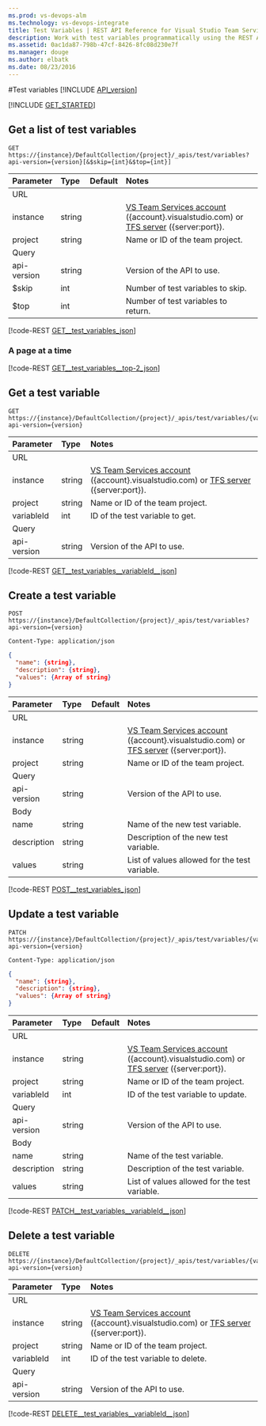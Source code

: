 ```yaml
---
ms.prod: vs-devops-alm
ms.technology: vs-devops-integrate
title: Test Variables | REST API Reference for Visual Studio Team Services and Team Foundation Server
description: Work with test variables programmatically using the REST APIs for Visual Studio Team Services and Team Foundation Server.
ms.assetid: 0ac1da87-798b-47cf-8426-8fc08d230e7f
ms.manager: douge
ms.author: elbatk
ms.date: 08/23/2016
---
```


#Test variables
[!INCLUDE [API_version](../_data/version3-preview.md)]

[!INCLUDE [GET_STARTED](../_data/get-started.md)]

## Get a list of test variables

```no-highlight
GET https://{instance}/DefaultCollection/{project}/_apis/test/variables?api-version={version}[&$skip={int}&$top={int}]
```

| Parameter          | Type    | Default | Notes
|:-------------------|:--------|:--------|:---------------------
| URL
| instance           | string  |         | [VS Team Services account](/integrate/get-started/rest/basics.md#vs-team-services) ({account}.visualstudio.com) or [TFS server](/integrate/get-started/rest/basics.md#tfs) ({server:port}).
| project            | string  |         | Name or ID of the team project.
| Query
| api-version        | string  |         | Version of the API to use.
| $skip				 | int     |         | Number of test variables to skip.
| $top               | int     |         | Number of test variables to return.

[!code-REST [GET__test_variables_json](./_data/variables/GET__test_variables.json)]

### A page at a time

[!code-REST [GET__test_variables__top-2_json](./_data/variables/GET__test_variables__top-2.json)]

## Get a test variable

```no-highlight
GET https://{instance}/DefaultCollection/{project}/_apis/test/variables/{variableId}?api-version={version}
```

| Parameter          | Type    | Notes
|:-------------------|:--------|:---------------------
| URL
| instance           | string  | [VS Team Services account](/integrate/get-started/rest/basics.md#vs-team-services) ({account}.visualstudio.com) or [TFS server](/integrate/get-started/rest/basics.md#tfs) ({server:port}).
| project            | string  | Name or ID of the team project.
| variableId               | int     | ID of the test variable to get.
| Query
| api-version        | string  | Version of the API to use.

[!code-REST [GET__test_variables__variableId__json](./_data/variables/GET__test_variables__variableId_.json)]

## Create a test variable

```no-highlight
POST https://{instance}/DefaultCollection/{project}/_apis/test/variables?api-version={version}
```
```http
Content-Type: application/json
```
```json
{
  "name": {string},
  "description": {string},
  "values": {Array of string}
}
```

| Parameter   | Type     | Default                     | Notes
|:------------|:---------|:----------------------------|:---------------------
| URL
| instance    | string   |                             | [VS Team Services account](/integrate/get-started/rest/basics.md#vs-team-services) ({account}.visualstudio.com) or [TFS server](/integrate/get-started/rest/basics.md#tfs) ({server:port}).
| project     | string   |                             | Name or ID of the team project.
| Query
| api-version | string   |                             | Version of the API to use.
| Body
| name        | string   |                             | Name of the new test variable.
| description | string   |                             | Description of the new test variable.
| values      | string   |                             | List of values allowed for the test variable.

[!code-REST [POST__test_variables_json](./_data/variables/POST__test_variables.json)]

## Update a test variable

```no-highlight
PATCH https://{instance}/DefaultCollection/{project}/_apis/test/variables/{variableId}?api-version={version}
```
```http
Content-Type: application/json
```
```json
{
  "name": {string},
  "description": {string},
  "values": {Array of string}
}
```

| Parameter   | Type     | Default                     | Notes
|:------------|:---------|:----------------------------|:---------------------
| URL
| instance    | string   |                             | [VS Team Services account](/integrate/get-started/rest/basics.md#vs-team-services) ({account}.visualstudio.com) or [TFS server](/integrate/get-started/rest/basics.md#tfs) ({server:port}).
| project     | string   |                             | Name or ID of the team project.
| variableId               | int     |                 | ID of the test variable to update.
| Query
| api-version | string   |                             | Version of the API to use.
| Body
| name        | string   |                             | Name of the test variable.
| description | string   |                             | Description of the test variable.
| values      | string   |                             | List of values allowed for the test variable.


[!code-REST [PATCH__test_variables__variableId__json](./_data/variables/PATCH__test_variables__variableId_.json)]

## Delete a test variable

```no-highlight
DELETE https://{instance}/DefaultCollection/{project}/_apis/test/variables/{variableId}?api-version={version}
```

| Parameter          | Type    | Notes
|:-------------------|:--------|:---------------------
| URL
| instance           | string  | [VS Team Services account](/integrate/get-started/rest/basics.md#vs-team-services) ({account}.visualstudio.com) or [TFS server](/integrate/get-started/rest/basics.md#tfs) ({server:port}).
| project            | string  | Name or ID of the team project.
| variableId               | int     | ID of the test variable to delete.
| Query
| api-version        | string  | Version of the API to use.

[!code-REST [DELETE__test_variables__variableId__json](./_data/variables/DELETE__test_variables__variableId_.json)]
